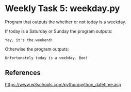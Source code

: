 # Weekly Task 5: weekday.py

Program that outputs the whether or not today is a weekday.

If today is a Saturday or Sunday the program outputs:

    Yay, it's the weekend!

Otherwise the program outputs:

    Unfortunately today is a weekday. Boo!


## References

https://www.w3schools.com/python/python_datetime.asp
